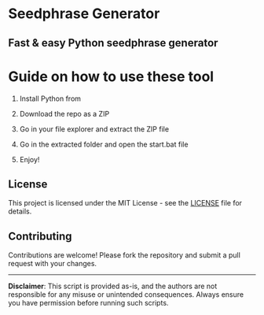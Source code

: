 # Seedphrase Generator
 
## Fast & easy Python seedphrase generator

# Guide on how to use these tool

1. Install Python from  
  
2. Download the repo as a ZIP 

3. Go in your file explorer and extract the ZIP file 

4. Go in the extracted folder and open the start.bat file  

5. Enjoy!  
  
## License 

This project is licensed under the MIT License - see the [LICENSE](LICENSE) file for details.
  
## Contributing 
 
Contributions are welcome! Please fork the repository and submit a pull request with your changes.  

--- 
 
**Disclaimer**: This script is provided as-is, and the authors are not responsible for any misuse or unintended consequences. Always ensure you have permission before running such scripts.